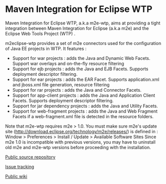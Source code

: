 Maven Integration for Eclipse WTP
=================================

Maven Integration for Eclipse WTP, a.k.a m2e-wtp, aims at providing a tight integration between Maven Integration for Eclipse (a.k.a m2e) and the Eclipse Web Tools Project (WTP) .

m2eclipse-wtp provides a set of m2e connectors used for the configuration of Java EE projects in WTP. It features :

* Support for war projects : adds the Java and Dynamic Web Facets. Support war overlays and on-the-fly resource filtering
* Support for ejb projects : adds the Java and EJB Facets. Supports deployment descriptor filtering.
* Support for ear projects : adds the EAR Facet. Supports application.xml and jboss.xml file generation, resource filtering
* Support for rar projects : adds the Java and Connector Facets.
* Support for app-client projects : adds the Java and Application Client Facets. Supports deployment descriptor filtering.
* Support for jar dependency projects : adds the Java and Utility Facets.
* Support for web-fragment projects : adds the Java and Web Fragment Facets if a web-fragment.xml file is detected in the resource folders.

Note that m2e-wtp requires m2e > 1.0. You must make sure m2e's update site (http://download.eclipse.org/technology/m2e/releases/) is defined in :
Window > Preferences > Install / Update > Available Software Sites
Since m2e 1.0 is incompatible with previous versions, you may have to uninstall old m2e and m2e-wtp versions before proceeding with the installation.

[Public source repository](http://git.eclipse.org/c/m2e-wtp/org.eclipse.m2e.wtp.git/)

[Issue tracking](https://bugs.eclipse.org/bugs/enter_bug.cgi?product=M2E-WTP)

[Public wiki](wiki.eclipse.org/M2E-WTP)

